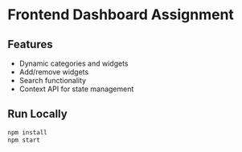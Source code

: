 # Frontend Dashboard Assignment

## Features
- Dynamic categories and widgets
- Add/remove widgets
- Search functionality
- Context API for state management

## Run Locally
```bash
npm install
npm start